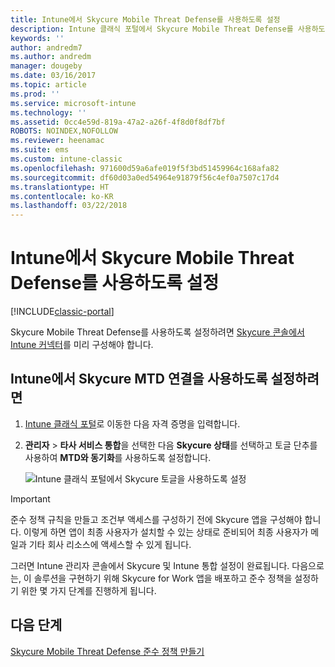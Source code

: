 ```yaml
---
title: Intune에서 Skycure Mobile Threat Defense를 사용하도록 설정
description: Intune 클래식 포털에서 Skycure Mobile Threat Defense를 사용하도록 설정합니다.
keywords: ''
author: andredm7
ms.author: andredm
manager: dougeby
ms.date: 03/16/2017
ms.topic: article
ms.prod: ''
ms.service: microsoft-intune
ms.technology: ''
ms.assetid: 0cc4e59d-819a-47a2-a26f-4f8d0f8df7bf
ROBOTS: NOINDEX,NOFOLLOW
ms.reviewer: heenamac
ms.suite: ems
ms.custom: intune-classic
ms.openlocfilehash: 971600d59a6afe019f5f3bd51459964c168afa82
ms.sourcegitcommit: df60d03a0ed54964e91879f56c4ef0a7507c17d4
ms.translationtype: HT
ms.contentlocale: ko-KR
ms.lasthandoff: 03/22/2018
---
```

# <a name="enable-skycure-mobile-threat-defense-in-intune"></a>Intune에서 Skycure Mobile Threat Defense를 사용하도록 설정

[!INCLUDE[classic-portal](../includes/classic-portal.md)]

Skycure Mobile Threat Defense를 사용하도록 설정하려면 [Skycure 콘솔에서 Intune 커넥터](/intune-classic/deploy-use/setup-the-skycure-integration-with-Intune)를 미리 구성해야 합니다.

## <a name="to-enable-the-skycure-mtd-connection-in-intune"></a>Intune에서 Skycure MTD 연결을 사용하도록 설정하려면

1.  [Intune 클래식 포털](https://manage.microsoft.com/)로 이동한 다음 자격 증명을 입력합니다.

2.  **관리자** &gt; **타사 서비스 통합**을 선택한 다음 **Skycure 상태**를 선택하고 토글 단추를 사용하여 **MTD와 동기화**를 사용하도록 설정합니다.

    ![Intune 클래식 포털에서 Skycure 토글을 사용하도록 설정](../media/mtp/enable-skycure-1.png)

> [!IMPORTANT] 
> 준수 정책 규칙을 만들고 조건부 액세스를 구성하기 전에 Skycure 앱을 구성해야 합니다. 이렇게 하면 앱이 최종 사용자가 설치할 수 있는 상태로 준비되어 최종 사용자가 메일과 기타 회사 리소스에 액세스할 수 있게 됩니다.

그러면 Intune 관리자 콘솔에서 Skycure 및 Intune 통합 설정이 완료됩니다. 다음으로는, 이 솔루션을 구현하기 위해 Skycure for Work 앱을 배포하고 준수 정책을 설정하기 위한 몇 가지 단계를 진행하게 됩니다.

## <a name="next-steps"></a>다음 단계

[Skycure Mobile Threat Defense 준수 정책 만들기](/intune-classic/deploy-use/create-skycure-mobile-threat-defense-compliance-policy)
